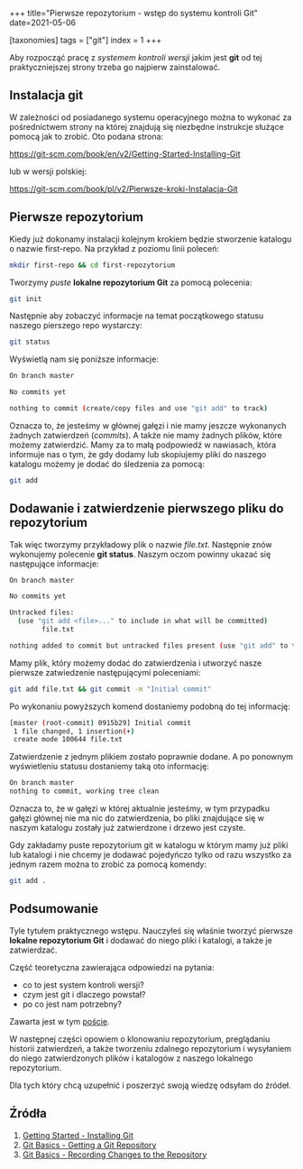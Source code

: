 +++
title="Pierwsze repozytorium  - wstęp do systemu kontroli Git"
date=2021-05-06

[taxonomies]
tags = ["git"]
index = 1
+++

Aby rozpocząć pracę z *systemem kontroli wersji* jakim jest **git** od tej praktyczniejszej strony trzeba go najpierw zainstalować. 

## Instalacja git

W zależności od posiadanego systemu operacyjnego można to wykonać za pośrednictwem strony na której znajdują się niezbędne instrukcje służące pomocą jak to zrobić. Oto podana strona:

https://git-scm.com/book/en/v2/Getting-Started-Installing-Git

lub w wersji polskiej:

https://git-scm.com/book/pl/v2/Pierwsze-kroki-Instalacja-Git

## Pierwsze repozytorium

Kiedy już dokonamy instalacji kolejnym krokiem będzie stworzenie katalogu o nazwie first-repo. Na przykład z poziomu linii poleceń:
```bash
mkdir first-repo && cd first-repozytorium
```

Tworzymy *puste* **lokalne repozytorium Git** za pomocą polecenia:
```bash
git init
```

Następnie aby zobaczyć informacje na temat początkowego statusu naszego pierszego repo wystarczy:
```bash
git status
```

Wyświetlą nam się poniższe informacje:
```bash
On branch master

No commits yet

nothing to commit (create/copy files and use "git add" to track)
```

Oznacza to, że jesteśmy w głównej gałęzi i nie mamy jeszcze wykonanych żadnych zatwierdzeń (*commits*). A także nie mamy żadnych plików, które możemy zatwierdzić. Mamy za to małą podpowiedź w nawiasach, która informuje nas o tym, że gdy dodamy lub skopiujemy pliki do naszego katalogu możemy je dodać do śledzenia za pomocą:
```bash
git add 
```

## Dodawanie i zatwierdzenie pierwszego pliku do repozytorium

Tak więc tworzymy przykładowy plik o nazwie *file.txt*. Następnie znów wykonujemy polecenie **git status**. Naszym oczom powinny ukazać się następujące informacje:
```bash
On branch master

No commits yet

Untracked files:
  (use "git add <file>..." to include in what will be committed)
        file.txt

nothing added to commit but untracked files present (use "git add" to track)
```

Mamy plik, który możemy dodać do zatwierdzenia i utworzyć nasze pierwsze zatwiedzenie następującymi poleceniami:
```bash
git add file.txt && git commit -m "Initial commit"
```

Po wykonaniu powyższych komend dostaniemy podobną do tej informację:
```bash
[master (root-commit) 0915b29] Initial commit
 1 file changed, 1 insertion(+)
 create mode 100644 file.txt
```

Zatwierdzenie z jednym plikiem zostało poprawnie dodane. A po ponownym wyświetleniu statusu dostaniemy taką oto informację:
```bash
On branch master
nothing to commit, working tree clean
```

Oznacza to, że w gałęzi w której aktualnie jesteśmy, w tym przypadku gałęzi głównej nie ma nic do zatwierdzenia, bo pliki znajdujące się w naszym katalogu zostały już zatwierdzone i drzewo jest czyste.

Gdy zakładamy puste repozytorium git w katalogu w którym mamy już pliki lub katalogi i nie chcemy je dodawać pojedyńczo tylko od razu wszystko za jednym razem można to zrobić za pomocą komendy:
```bash
git add .
```

## Podsumowanie
Tyle tytułem praktycznego wstępu. Nauczyłeś się właśnie tworzyć pierwsze **lokalne repozytorium Git** i dodawać do niego pliki i katalogi, a także je zatwierdzać.  

Część teoretyczna zawierająca odpowiedzi na pytania:
- co to jest system kontroli wersji?
- czym jest git i dlaczego powstał?
- po co jest nam potrzebny?

Zawarta jest w tym [poście]().

W następnej części opowiem o klonowaniu repozytorium, preglądaniu historii zatwierdzeń, a także tworzeniu zdalnego repozytorium i wysyłaniem do niego zatwierdzonych plików i katalogów z naszego lokalnego repozytorium. 

Dla tych który chcą uzupełnić i poszerzyć swoją wiedzę odsyłam do źródeł.

## Źródła

1. [Getting Started - Installing Git](http://git-scm.com/book/en/v2/Getting-Started-Installing-Git)
2. [Git Basics - Getting a Git Repository](http://git-scm.com/book/en/v2/Git-Basics-Getting-a-Git-Repository)
3. [Git Basics - Recording Changes to the Repository](http://git-scm.com/book/en/v2/Git-Basics-Recording-Changes-to-the-Repository)